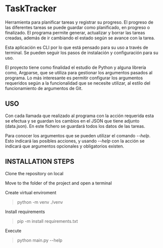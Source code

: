# TaskTracker
Herramienta para planificar tareas y registrar su progreso. El progreso de las diferentes tareas se puede guardar como planificado, en progreso o finalizado. El programa permite generar, actualizar y borrar las tareas creadas, además de ir cambiando el estado según se avance con la tarea.

Esta aplicación es CLI por lo que está pensado para su uso a través de terminal. Se pueden seguir los pasos de instalación y configuración para su uso.

El proyecto tiene como finalidad el estudio de Python y alguna librería como, Argparse, que se utiliza para gestionar los argumentos pasados al programa. Lo más interesante es permitir configurar los argumentos requeridos según a la funcionalidad que se necesite utilizar, al estilo del funcionamiento de argumentos de Git.

## USO
Con cada llamada que realizado al programa con la acción requerida esta se efectua y se guardan los cambios en el JSON que tiene adjunto (data.json). En este fichero se guardará todos los datos de las tareas.

Para conocer los argumentos que se pueden utilizar el comando *--help*. Esto indicará las posibles acciones, y usando *--help* con la acción se indicará que argumentos opcionales y obligatorios existen.


## INSTALLATION STEPS

Clone the repository on local

Move to the folder of the project and open a terminal

Create virtual enviroment
> python -m venv ./venv

Install requirements
> pip -m install requirements.txt

Execute
> python main.py --help